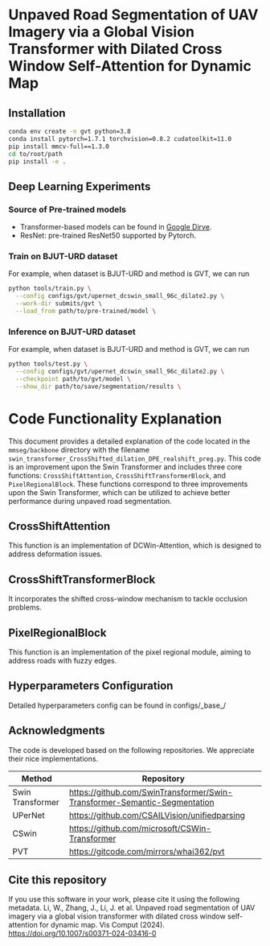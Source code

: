 # Unpaved Road Segmentation of UAV Imagery via a Global Vision Transformer with Dilated Cross Window Self-Attention for Dynamic Map


## Installation

```bash
conda env create -n gvt python=3.8
conda install pytorch=1.7.1 torchvision=0.8.2 cudatoolkit=11.0
pip install mmcv-full==1.3.0
cd to/root/path
pip install -e .
```



## Deep Learning Experiments

### Source of Pre-trained models

* Transformer-based models can be found in [Google Dirve](https://drive.google.com/drive/folders/19H5O4YtIxIXaYdrS87Mh5ao1etjo3935?usp=drive_link).
* ResNet: pre-trained ResNet50 supported by Pytorch.



### Train on BJUT-URD dataset

For example, when dataset is BJUT-URD and method is GVT, we can run

```bash
python tools/train.py \
  --config configs/gvt/upernet_dcswin_small_96c_dilate2.py \
  --work-dir submits/gvt \
  --load_from path/to/pre-trained/model \
```



### Inference on BJUT-URD dataset

For example, when dataset is BJUT-URD and method is GVT, we can run

```bash
python tools/test.py \
  --config configs/gvt/upernet_dcswin_small_96c_dilate2.py \
  --checkpoint path/to/gvt/model \
  --show_dir path/to/save/segmentation/results \
```


# Code Functionality Explanation

This document provides a detailed explanation of the code located in the `mmseg/backbone` directory with the filename `swin_transformer_CrossShifted_dilation_DPE_realshift_preg.py`. This code is an improvement upon the Swin Transformer and includes three core functions: `CrossShiftAttention`, `CrossShiftTransformerBlock`, and `PixelRegionalBlock`. These functions correspond to three improvements upon the Swin Transformer, which can be utilized to achieve better performance during unpaved road segmentation.

## CrossShiftAttention

This function is an implementation of DCWin-Attention, which is designed to address deformation issues.

## CrossShiftTransformerBlock

It incorporates the shifted cross-window mechanism to tackle occlusion problems.

## PixelRegionalBlock

This function is an implementation of the pixel regional module, aiming to address roads with fuzzy edges.



## Hyperparameters Configuration

Detailed hyperparameters config can be found in configs/\_base\_/

## Acknowledgments

The code is developed based on the following repositories. We appreciate their nice implementations.

| Method           | Repository                                            |
| ---------------- | ----------------------------------------------------- |
| Swin Transformer | https://github.com/SwinTransformer/Swin-Transformer-Semantic-Segmentation |
| UPerNet          | https://github.com/CSAILVision/unifiedparsing |
| CSwin          | https://github.com/microsoft/CSWin-Transformer |
| PVT          | https://gitcode.com/mirrors/whai362/pvt |

## Cite this repository
If you use this software in your work, please cite it using the following metadata.
Li, W., Zhang, J., Li, J. et al. Unpaved road segmentation of UAV imagery via a global vision transformer with dilated cross window self-attention for dynamic map. Vis Comput (2024). https://doi.org/10.1007/s00371-024-03416-0
